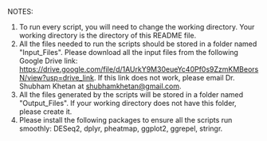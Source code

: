 NOTES: 
1. To run every script, you will need to change the working directory. Your working directory is the directory of this README file. 
2. All the files needed to run the scripts should be stored in a folder named "Input_Files". Please download all the input files from the following Google Drive link: https://drive.google.com/file/d/1AUrkY9M30eueYc40Pf0s9ZzmKMBeorsN/view?usp=drive_link. If this link does not work, please email Dr. Shubham Khetan at shubhamkhetan@gmail.com. 
3. All the files generated by the scripts will be stored in a folder named "Output_Files". If your working directory does not have this folder, please create it. 
4. Please install the following packages to ensure all the scripts run smoothly: DESeq2, dplyr, pheatmap, ggplot2, ggrepel, stringr. 
